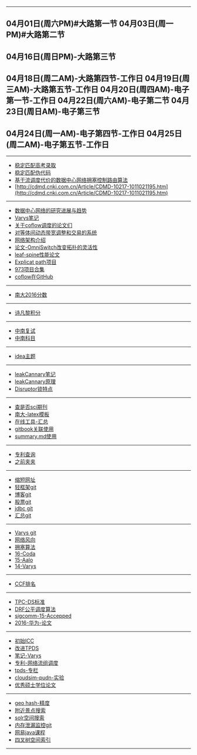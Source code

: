 ------------------------
04月01日(周六PM)#大路第一节
04月03日(周一PM)#大路第二节
------------------------
04月16日(周日PM)-大路第三节
------------------------
04月18日(周二AM)-大路第四节-工作日
04月19日(周三AM)-大路第五节-工作日
04月20日(周四AM)-电子第一节-工作日
04月22日(周六AM)-电子第二节
04月23日(周日AM)-电子第三节
------------------------
04月24日(周一AM)-电子第四节-工作日
04月25日(周二AM)-电子第五节-工作日
------------------------
---
- [稳定匹配高考录取](http://www.cssn.cn/jyx/jyx_jyqy/201604/t20160429_2989269.shtml)
- [稳定匹配伪代码](http://www.cnblogs.com/jostree/p/4051286.html)
- [基于流调度代价的数据中心网络拥塞控制路由算法](http://www.dylw.net/jisuanjiwangluo/181622.html)
- [http://cdmd.cnki.com.cn/Article/CDMD-10217-1011021195.htm](http://cdmd.cnki.com.cn/Article/CDMD-10217-1011021195.htm)

---

- [数据中心网络的研究进展与趋势](http://cjc.ict.ac.cn/bfpub/DCN-9.pdf)
- [Varys笔记](http://binwu.net/%E8%AE%BA%E6%96%87%E6%80%BB%E7%BB%93/2015/04/22/Efficient-Coflow-Scheduling-with-Varys/)
- [关于coflow调度的论文们](https://github.com/weiwang1206/BlogSource/blob/master/source/_posts/flow-schedule-1.md)
- [对等体间动态带宽调整和交易的系统](http://www.google.st/patents/CN101513004B?cl=zh)
- [网络架构介绍](https://muyuatcisco.wordpress.com/2016/02/20/%E5%A4%A7%E8%A7%84%E6%A8%A1%E5%8F%AF%E6%89%A9%E5%B1%95%E6%95%B0%E6%8D%AE%E4%B8%AD%E5%BF%83%E7%BD%91%E7%BB%9C%E6%9E%B6%E6%9E%84-02192016/)
- [论文-OmniSwitch改变拓扑的灵活性](https://www.usenix.org/system/files/conference/hotcloud15/hotcloud15-xia.pdf)
- [leaf-spine性能论文](http://ieeexplore.ieee.org/stamp/stamp.jsp?arnumber=6627738&tag=1)
- [Explicat path项目](http://sing.cse.ust.hk/projects/XPath)
- [973项目合集](http://bigdata.act.buaa.edu.cn/css/973%E5%A4%A7%E6%95%B0%E6%8D%AE%E9%A1%B9%E7%9B%AE%E7%AE%80%E6%8A%A5%E7%AC%AC%E5%85%AB%E6%9C%9F-201701.pdf)
- [coflow在GitHub](https://github.com/byronyi/coflow)

---
- [南大2016分数](http://passnju.com/Item-9053.aspx)


---
- [诗凡黎积分](http://weirenwu.ews.m.jaeapp.com/pc/task/list?seller_nick=%E8%AF%97%E5%87%A1%E9%BB%8E%E5%AE%98%E6%96%B9%E6%97%97%E8%88%B0%E5%BA%97)

---

- [中南复试](http://gra.its.csu.edu.cn/yjsy/pygl/wjtzxq50446_1_2.html) 
- [中南科目](http://law.csu.edu.cn/Content.aspx?moduleid=310EEA43-1D38-4762-91C9-65276C921E72&id=790c41d9-9ea9-43ec-83f1-281416b5dd88)



---
- [idea主题](http://color-themes.com/?view=index)

---

- [leakCannary笔记](http://www.jcodecraeer.com/a/anzhuokaifa/androidkaifa/2015/0510/2860.html)        
- [leakCannary原理](http://www.jianshu.com/p/5ee6b471970e)                                             
- [Disruptor锁特点](http://ifeve.com/locks-are-bad)

---
- [查是否sci期刊](http://impactfactor.cn/result.html?t=2&k=2168-226)                                                                                  
- [南大-latex模板](https://code.google.com/archive/p/njuthesis/)                                      
- [在线工具-汇总](http://tool.oschina.net/)                                                          
- [gitbook关联使用](https://helbing.github.io/2016/11/29/%E7%94%A8gitbook%E5%86%99%E6%96%87%E6%A1%A3/)
- [summary.md使用](https://yq.aliyun.com/articles/47138)                                              

---
- [专利查询](http://so.baiten.cn)
- [之前夹夹](http://raindrop.io/)

---

- [缩短网址](http://suo.im/)
- [轻框架git](https://github.com/biezhi)
- [博客git](https://github.com/88250)
- [股票git](https://github.com/wosyingjun)
- [jdbc git](https://github.com/bingoohuang )
- [汇总git](https://github.com/Vedenin/useful-java-links)

---
- [Varys git](https://github.com/coflow/coflowsim)
- [网络风向](http://www.msra.cn/zh-cn/research/academic-conferences/sigcomm-2016.aspx)
- [拥塞算法](http://www.dylw.net/jisuanjiwangluo/181622.html)
- [16-Coda](http://www.mosharaf.com/wp-content/uploads/coda-sigcomm16.pdf)
- [15-Aalo](http://www.mosharaf.com/wp-content/uploads/aalo-sigcomm15.pdf)
- [14-Varys](http://web.eecs.umich.edu/~mosharaf/Readings/Varys.pdf)

---

- [CCF排名](http://www.ccf.org.cn/sites/paiming/2015ccfmulu.pdf)

---
- [TPC-DS标准](http://www.ccwresearch.com.cn/media_detail.htm?id=787150)
- [DRF公平调度算法](http://blog.csdn.net/pelick/article/details/19326865)
- [sigcomm-15-Accepped](http://conferences.sigcomm.org/sigcomm/2015/papers.php)
- [2016-华为-论文](http://view.inews.qq.com/a/20161028A078UA00?refer=share_recomnews)

---
- [初始ICC](http://shouxi.name/publication/icc15-dcas.pdf)
- [改进TPDS](http://ieeexplore.ieee.org/stamp/stamp.jsp?arnumber=7399419&tag=1 )
- [笔记-Varys](http://binwu.net/categories.html)
- [专利-网络流组调度](https://www.google.com/patents/CN105227488A?cl=zh)
- [tpds-专栏](http://ieeexplore.ieee.org/xpl/mostRecentIssue.jsp?punumber=71)
- [cloudsim-pudn-实验](http://www.pudn.com/downloads689/sourcecode/java/detail2778524.html)
- [优秀硕士学位论文](http://gb.oversea.cnki.net/kns55/brief/result.aspx?dbPrefix=CMFD)

---
- [geo hash-精度](https://segmentfault.com/a/1190000002513514)
- [附近景点搜索](http://www.kancloud.cn/wizardforcel/the-art-of-programming-by-july/97282)
- [solr空间搜索](http://tech.meituan.com/solr-spatial-search.html)
- [内存泄漏监控git](https://github.com/square/leakcanary)
- [网易java课程](http://mooc.study.163.com/smartSpec/detail/1001201003.htm)
- [四叉树空间索引](http://blog.csdn.net/normallife/article/details/24426265)

---